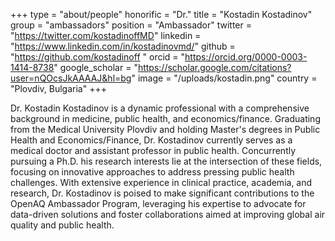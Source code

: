+++
type = "about/people"
honorific = "Dr."
title = "Kostadin Kostadinov"
group = "ambassadors"
position = "Ambassador"
twitter = "https://twitter.com/kostadinoffMD"
linkedin = "https://www.linkedin.com/in/kostadinovmd/"
github = "https://github.com/kostadinoff "
orcid = "https://orcid.org/0000-0003-1414-8738"
google_scholar = "https://scholar.google.com/citations?user=nQOcsJkAAAAJ&hl=bg"
image = "/uploads/kostadin.png"
country = "Plovdiv, Bulgaria"
+++
<!--StartFragment-->

Dr. Kostadin Kostadinov is a dynamic professional with a comprehensive background in medicine, public health, and economics/finance. Graduating from the Medical University Plovdiv and holding Master's degrees in Public Health and Economics/Finance, Dr. Kostadinov currently serves as a medical doctor and assistant professor in public health. Concurrently pursuing a Ph.D. his research interests lie at the intersection of these fields, focusing on innovative approaches to address pressing public health challenges. With extensive experience in clinical practice, academia, and research, Dr. Kostadinov is poised to make significant contributions to the OpenAQ Ambassador Program, leveraging his expertise to advocate for data-driven solutions and foster collaborations aimed at improving global air quality and public health.



<!--EndFragment-->